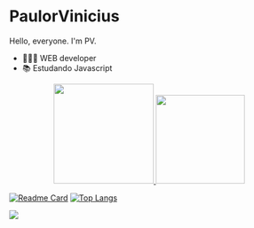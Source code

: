 # PaulorVinicius

Hello, everyone. I'm PV.
- 🧑🏽‍💻 WEB developer
- 📚 Estudando Javascript

<div align="center">
  <a href="https://github.com/PauloViniciusR">
  <img height="180em" src="https://github-readme-stats.vercel.app/api?username=PauloViniciusR&show_icons=true&theme=dracula&include_all_commits=false&count_private=true"/>
  <img height="160em" src="https://github-readme-stats.vercel.app/api/top-langs/?username=PauloViniciusR&layout=compact&langs_count=7&theme=dracula"/>
</div>
  
 [![Readme Card](https://github-readme-stats.vercel.app/api/pin/?username=anuraghazra&repo=github-readme-stats)](https://github.com/anuraghazra/github-readme-stats)
  [![Top Langs](https://github-readme-stats.vercel.app/api/top-langs/?username=anuraghazra&layout=compact)](https://github.com/anuraghazra/github-readme-stats)
  
  <a href="https://github.com/anuraghazra/convoychat">
  <img align="center" src="https://github-readme-stats.vercel.app/api/pin/?username=anuraghazra&repo=convoychat" />
</a>

  
 
